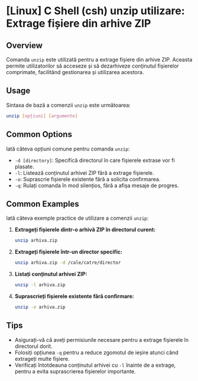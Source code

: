 # [Linux] C Shell (csh) unzip utilizare: Extrage fișiere din arhive ZIP

## Overview
Comanda `unzip` este utilizată pentru a extrage fișiere din arhive ZIP. Aceasta permite utilizatorilor să acceseze și să dezarhiveze conținutul fișierelor comprimate, facilitând gestionarea și utilizarea acestora.

## Usage
Sintaxa de bază a comenzii `unzip` este următoarea:

```bash
unzip [opțiuni] [argumente]
```

## Common Options
Iată câteva opțiuni comune pentru comanda `unzip`:

- `-d [directory]`: Specifică directorul în care fișierele extrase vor fi plasate.
- `-l`: Listează conținutul arhivei ZIP fără a extrage fișierele.
- `-o`: Suprascrie fișierele existente fără a solicita confirmarea.
- `-q`: Rulați comanda în mod silențios, fără a afișa mesaje de progres.

## Common Examples
Iată câteva exemple practice de utilizare a comenzii `unzip`:

1. **Extrageți fișierele dintr-o arhivă ZIP în directorul curent:**
   ```bash
   unzip arhiva.zip
   ```

2. **Extrageți fișierele într-un director specific:**
   ```bash
   unzip arhiva.zip -d /cale/catre/director
   ```

3. **Listați conținutul arhivei ZIP:**
   ```bash
   unzip -l arhiva.zip
   ```

4. **Suprascrieți fișierele existente fără confirmare:**
   ```bash
   unzip -o arhiva.zip
   ```

## Tips
- Asigurați-vă că aveți permisiunile necesare pentru a extrage fișierele în directorul dorit.
- Folosiți opțiunea `-q` pentru a reduce zgomotul de ieșire atunci când extrageți multe fișiere.
- Verificați întotdeauna conținutul arhivei cu `-l` înainte de a extrage, pentru a evita suprascrierea fișierelor importante.